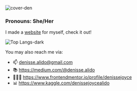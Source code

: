 ![cover-den](https://github.com/denissejoyce/denissejoyce/assets/88027347/87af699b-c21a-438a-8732-ee970a287806)




### Pronouns: She/Her

I made a [website](https://www.itsmedenisse.com) for myself, check it out! 

![Top Langs-dark](https://github-readme-stats.vercel.app/api/top-langs/?username=denissejoyce&hide_progress=true&theme=transparent&)

You may also reach me via:

- 📫 denisse.alido@gmail.com
- 📚 https://medium.com/@denisse.alido
- 👩🏽‍💻 https://www.frontendmentor.io/profile/denissejoyce
- 📊 https://www.kaggle.com/denissejoycealido


